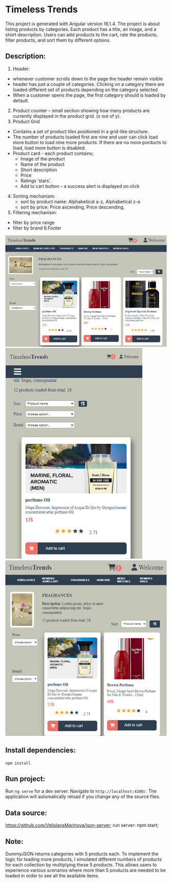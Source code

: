 # Timeless Trends

This project is generated with Angular version 16.1.4. The project is about listing products by categories. Each product has a title, an image, and a short description. Users can add products to the cart, rate the products, filter products, and sort them by different options.

## Description: 
1. Header:
- whenever customer scrolls down to the page the
  header remain visible
- header has just a couple of categories. Clicking on a category there are
  loaded different set of products depending on the category selected
- When a customer opens the page, the first category should
  is loaded by default.
2. Product counter – small section showing how many products are currently displayed in the
  product grid. (x out of y).
3. Product Grid
  - Contains a set of product tiles positioned in a grid-like structure.
  - The number of products loaded first are nine and user can click load more button to load nine more products. If there are no more porducts to load, load more button is       disabled.
  - Product card - each product  contains:
      - Image of the product
      - Name of the product
      - Short description
      - Price 
      - Ratings ‘stars’.
      - Add to cart button – a success alert is displayed on click
4. Sorting mechanism:
   - sort by product name: Alphabetical a-z, Alphabetical z-a
   - sort by price: Price ascending, Price descending.
5. Filtering mechanism:
  - filter by price range
  - filter by brand
6.Footer


![Timeless Trends](src/assets/page.png)
![Timeless Trends](src/assets/page2.png) ![Timeless Trends](src/assets/page3.png)

## Install dependencies: 

`npm install`

## Run project:

Run `ng serve` for a dev server. 
Navigate to `http://localhost:4200/`. The application will automatically reload if you change any of the source files.

## Data source:
https://github.com/VelislavaMarinova/json-server;
run server: npm start;
## Note:
DummyJSON returns categories with 5 products each. To implement the logic for loading more products, I simulated different numbers of products for each collection by multiplying these 5 products. This allows users to experience various scenarios where more than 5 products are needed to be loaded in order to see all the available items.
